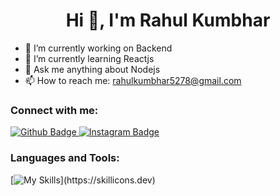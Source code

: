 

  <h1 align="center">Hi 👋, I'm Rahul Kumbhar</h1>

- 🔭 I’m currently working on Backend
- 🌱 I’m currently learning Reactjs
- 💬 Ask me anything about Nodejs 
- 📫 How to reach me: rahulkumbhar5278@gmail.com

</div>
  
  ### Connect with me:
<div id="badges">
  <a href="https://github.com/rahul-kumbhar0">
    <img src="https://img.shields.io/badge/Github-white?style=for-the-badge&logo=Github&logoColor=black" alt="Github Badge"/>
  </a>
   <a href="https://www.instagram.com/_rahul_14.08">
    <img src="https://img.shields.io/badge/Instagram-purple?style=for-the-badge&logo=instagram&logoColor=white" alt="Instagram Badge"/>
  </a>
   
### Languages and Tools:
[![My Skills](https://skillicons.dev/icons?i=,html,css,javascript,java,python,redux,expressjs,firebase,github,git,postman,react,mongo,nodejs,)](https://skillicons.dev)

